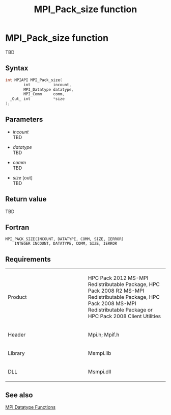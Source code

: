 ﻿---
title: MPI_Pack_size function
TOCTitle: MPI_Pack_size function
ms:assetid: da4f6f13-89d5-47bb-9fc5-0d7b3fd1bd5b
ms:mtpsurl: https://msdn.microsoft.com/en-us/library/Dn473443(v=VS.85)
ms:contentKeyID: 59360979
ms.date: 03/28/2018
mtps_version: v=VS.85
f1_keywords:
- MPI_PACK_SIZE
- mpif/MPI_Pack_size
- mpi/MPI_PACK_SIZE
dev_langs:
- C++
- C
---

# MPI\_Pack\_size function

TBD

## Syntax

``` c++
int MPIAPI MPI_Pack_size(
        int          incount,
        MPI_Datatype datatype,
        MPI_Comm     comm,
  _Out_ int          *size
);
```

## Parameters

  - *incount*  
    TBD

  - *datatype*  
    TBD

  - *comm*  
    TBD

  - *size* \[out\]  
    TBD

## Return value

TBD

## Fortran

    MPI_PACK_SIZE(INCOUNT, DATATYPE, COMM, SIZE, IERROR)
        INTEGER INCOUNT, DATATYPE, COMM, SIZE, IERROR

## Requirements

<table>
<colgroup>
<col style="width: 50%" />
<col style="width: 50%" />
</colgroup>
<tbody>
<tr class="odd">
<td><p>Product</p></td>
<td><p>HPC Pack 2012 MS-MPI Redistributable Package, HPC Pack 2008 R2 MS-MPI Redistributable Package, HPC Pack 2008 MS-MPI Redistributable Package or HPC Pack 2008 Client Utilities</p></td>
</tr>
<tr class="even">
<td><p>Header</p></td>
<td>Mpi.h;
Mpif.h</td>
</tr>
<tr class="odd">
<td><p>Library</p></td>
<td>Msmpi.lib</td>
</tr>
<tr class="even">
<td><p>DLL</p></td>
<td>Msmpi.dll</td>
</tr>
</tbody>
</table>


## See also

[MPI Datatype Functions](mpi-datatype-functions.md)

